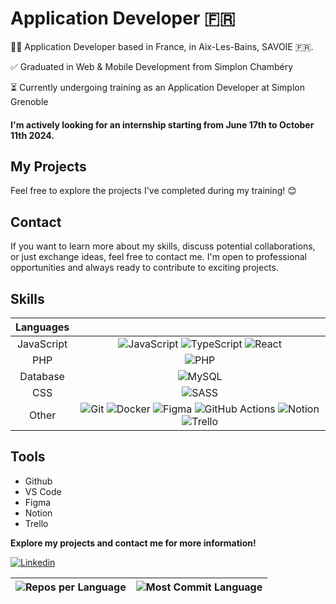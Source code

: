 # Application Developer 🇫🇷

👨‍💻 Application Developer based in France, in Aix-Les-Bains, SAVOIE 🇫🇷.

✅ Graduated in Web & Mobile Development from Simplon Chambéry

⏳ Currently undergoing training as an Application Developer at Simplon Grenoble

#### I'm actively looking for an internship starting from June 17th to October 11th 2024.

## My Projects

Feel free to explore the projects I've completed during my training! 😊

## Contact

If you want to learn more about my skills, discuss potential collaborations, or just exchange ideas, feel free to contact me. I'm open to professional opportunities and always ready to contribute to exciting projects.

## Skills

| Languages |  |
|:---------:|:----------:|
| JavaScript| <img src="https://img.shields.io/badge/JavaScript-323330?style=for-the-badge&amp;logo=javascript&amp;logoColor=F7DF1E" alt="JavaScript"> <img src="https://img.shields.io/badge/typescript-%23007ACC.svg?style=for-the-badge&amp;logo=typescript&amp;logoColor=white" alt="TypeScript"> <img src="https://img.shields.io/badge/React-20232A?style=for-the-badge&logo=react&logoColor=61DAFB" alt="React">|
| PHP       |  <img src="https://img.shields.io/badge/PHP-777BB4?style=for-the-badge&logo=php&logoColor=white" alt="PHP" style="max-widht:100%;">
| Database  | <img src="https://img.shields.io/badge/MySQL-00000F?style=for-the-badge&logo=mysql&logoColor=white" alt="MySQL" style="max-width: 100%;"> |
| CSS       | <img src="https://img.shields.io/badge/Sass-CC6699?style=for-the-badge&logo=sass&logoColor=white"  alt="SASS"> |
| Other     | <img src="https://img.shields.io/badge/git-%23F05033.svg?style=for-the-badge&amp;logo=git&amp;logoColor=white" alt="Git"> <img src="https://img.shields.io/badge/docker-%230db7ed.svg?style=for-the-badge&amp;logo=docker&amp;logoColor=white" alt="Docker">   <img src="https://img.shields.io/badge/Figma-%23F24E1E.svg?style=for-the-badge&amp;logo=Figma&amp;logoColor=white" alt="Figma"> <img src="https://img.shields.io/badge/GitHub_Actions-2088FF.svg?style=for-the-badge&amp;logo=github-actions&amp;logoColor=white" alt="GitHub Actions"> <img src="https://img.shields.io/badge/Notion-000000.svg?style=for-the-badge&amp;logo=notion&amp;logoColor=white" alt="Notion"> <img src="https://img.shields.io/badge/Trello-0052CC.svg?style=for-the-badge&amp;logo=Trello&amp;logoColor=white" alt="Trello"> |

## Tools

- Github 
- VS Code 
- Figma 
- Notion 
- Trello

**Explore my projects and contact me for more information!**

[![Linkedin](https://img.shields.io/badge/LinkedIn-Christopher_Moron-blue?style=flat-square&logo=linkedin&labelColor=blue)](https://www.linkedin.com/in/christophermoron/)

| ![Repos per Language](http://github-profile-summary-cards.vercel.app/api/cards/repos-per-language?username=TryZorce&theme=github) | ![Most Commit Language](http://github-profile-summary-cards.vercel.app/api/cards/most-commit-language?username=TryZorce&theme=github) |
| --- | --- |
